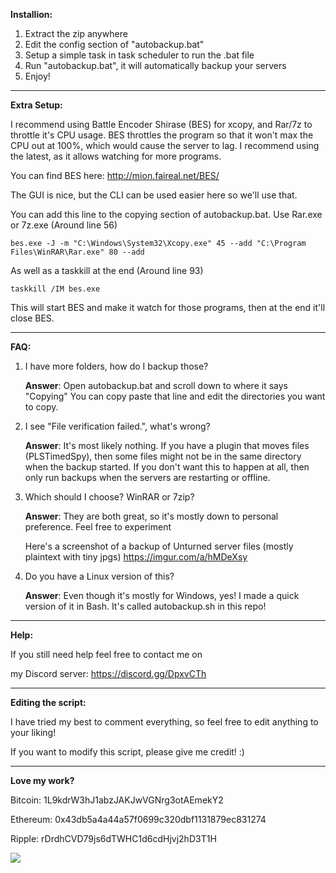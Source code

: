 **Installion:**

1. Extract the zip anywhere
2. Edit the config section of "autobackup.bat"
2. Setup a simple task in task scheduler to run the .bat file
3. Run "autobackup.bat", it will automatically backup your servers
4. Enjoy!

---
	
**Extra Setup:**

I recommend using Battle Encoder Shirase (BES) for xcopy, and Rar/7z to throttle it's CPU usage.
BES throttles the program so that it won't max the CPU out at 100%, which would cause the server to lag.
I recommend using the latest, as it allows watching for more programs.

You can find BES here:  http://mion.faireal.net/BES/

The GUI is nice, but the CLI can be used easier here so we'll use that.

You can add this line to the copying section of autobackup.bat. Use Rar.exe or 7z.exe (Around line 56)

	bes.exe -J -m "C:\Windows\System32\Xcopy.exe" 45 --add "C:\Program Files\WinRAR\Rar.exe" 80 --add
	
As well as a taskkill at the end (Around line 93)

	taskkill /IM bes.exe
	
This will start BES and make it watch for those programs, then at the end it'll close BES.

---

**FAQ:**

1. I have more folders, how do I backup those?

	**Answer**: Open autobackup.bat and scroll down to where it says "Copying"
	You can copy paste that line and edit the directories you want to copy.
			
2. I see "File verification failed.", what's wrong?

	**Answer**: It's most likely nothing. If you have a plugin that moves files (PLSTimedSpy),
	then some files might not be in the same directory when the backup
	started. If you don't want this to happen at all, then only run backups
	when the servers are restarting or offline.
	
3. Which should I choose? WinRAR or 7zip?

	**Answer**: They are both great, so it's mostly down to personal preference. Feel free
	to experiment
	
	Here's a screenshot of a backup of Unturned server files (mostly plaintext with tiny jpgs)
	https://imgur.com/a/hMDeXsy
	
4. Do you have a Linux version of this?

	**Answer**: Even though it's mostly for Windows, yes! I made a quick version of it
	in Bash. It's called autobackup.sh in this repo!

---	
		
**Help:**

If you still need help feel free to contact me on

my Discord server: https://discord.gg/DpxvCTh

---	
	
**Editing the script:**

I have tried my best to comment everything, so feel free to edit anything to your liking!

If you want to modify this script, please give me credit! :)

---	
	
**Love my work?**

Bitcoin: 1L9kdrW3hJ1abzJAKJwVGNrg3otAEmekY2

Ethereum: 0x43db5a4a44a57f0699c320dbf1131879ec831274

Ripple: rDrdhCVD79js6dTWHC1d6cdHjvj2hD3T1H

[![](https://www.paypalobjects.com/webstatic/en_US/btn/btn_donate_cc_147x47.png)](https://www.paypal.com/cgi-bin/webscr?cmd=_s-xclick&hosted_button_id=7QEHYC457X5SW)

